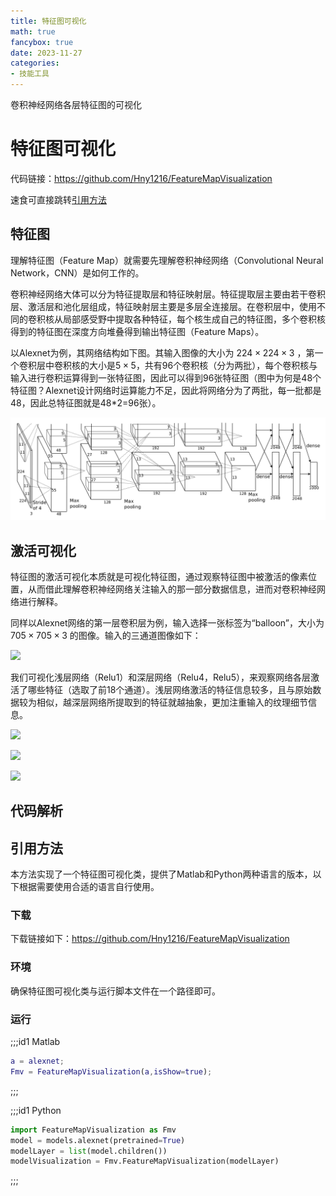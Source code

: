 ```yaml
---
title: 特征图可视化
math: true
fancybox: true
date: 2023-11-27
categories:
- 技能工具
---
```


卷积神经网络各层特征图的可视化

<!-- more -->

# 特征图可视化

代码链接：https://github.com/Hny1216/FeatureMapVisualization

速食可直接跳转[引用方法](#引用方法)



## 特征图

理解特征图（Feature Map）就需要先理解卷积神经网络（Convolutional Neural Network，CNN）是如何工作的。

卷积神经网络大体可以分为特征提取层和特征映射层。特征提取层主要由若干卷积层、激活层和池化层组成，特征映射层主要是多层全连接层。在卷积层中，使用不同的卷积核从局部感受野中提取各种特征，每个核生成自己的特征图，多个卷积核得到的特征图在深度方向堆叠得到输出特征图（Feature Maps）。

以Alexnet为例，其网络结构如下图。其输入图像的大小为 $224\times224\times3$ ，第一个卷积层中卷积核的大小是$5\times5$，共有96个卷积核（分为两批），每个卷积核与输入进行卷积运算得到一张特征图，因此可以得到96张特征图（图中为何是48个特征图？Alexnet设计网络时运算能力不足，因此将网络分为了两批，每一批都是48，因此总特征图就是48*2=96张）。

![](2023-12-06_特征图可视化/01-Alexnet网络结构.png)



## 激活可视化

特征图的激活可视化本质就是可视化特征图，通过观察特征图中被激活的像素位置，从而借此理解卷积神经网络关注输入的那一部分数据信息，进而对卷积神经网络进行解释。

同样以Alexnet网络的第一层卷积层为例，输入选择一张标签为“balloon”，大小为  $705\times705\times3$ 的图像。输入的三通道图像如下：

![](/2023-12-06_特征图可视化/02-输入图像.png)

我们可视化浅层网络（Relu1）和深层网络（Relu4，Relu5），来观察网络各层激活了哪些特征（选取了前18个通道）。浅层网络激活的特征信息较多，且与原始数据较为相似，越深层网络所提取到的特征就越抽象，更加注重输入的纹理细节信息。

![](/2023-12-06_特征图可视化/03-Relu1.png)

![](/2023-12-06_特征图可视化/04-Relu4.png)

![](/2023-12-06_特征图可视化/05-Relu5.png)

## 代码解析







## 引用方法

本方法实现了一个特征图可视化类，提供了Matlab和Python两种语言的版本，以下根据需要使用合适的语言自行使用。

### 下载

下载链接如下：https://github.com/Hny1216/FeatureMapVisualization

### 环境

确保特征图可视化类与运行脚本文件在一个路径即可。

### 运行



;;;id1 Matlab

```matlab
a = alexnet;
Fmv = FeatureMapVisualization(a,isShow=true);
```

;;;

;;;id1 Python

```python
import FeatureMapVisualization as Fmv
model = models.alexnet(pretrained=True)
modelLayer = list(model.children())
modelVisualization = Fmv.FeatureMapVisualization(modelLayer)
```

;;;
